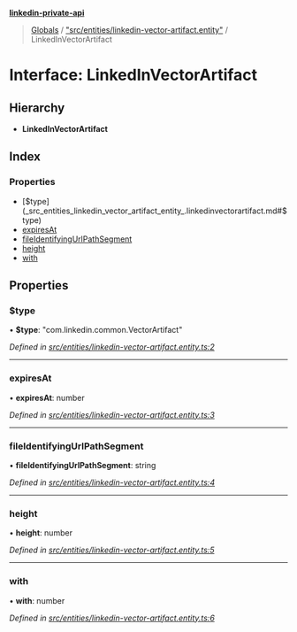 **[linkedin-private-api](../README.md)**

> [Globals](../globals.md) / ["src/entities/linkedin-vector-artifact.entity"](../modules/_src_entities_linkedin_vector_artifact_entity_.md) / LinkedInVectorArtifact

# Interface: LinkedInVectorArtifact

## Hierarchy

- **LinkedInVectorArtifact**

## Index

### Properties

- [$type](_src_entities_linkedin_vector_artifact_entity_.linkedinvectorartifact.md#$type)
- [expiresAt](_src_entities_linkedin_vector_artifact_entity_.linkedinvectorartifact.md#expiresat)
- [fileIdentifyingUrlPathSegment](_src_entities_linkedin_vector_artifact_entity_.linkedinvectorartifact.md#fileidentifyingurlpathsegment)
- [height](_src_entities_linkedin_vector_artifact_entity_.linkedinvectorartifact.md#height)
- [with](_src_entities_linkedin_vector_artifact_entity_.linkedinvectorartifact.md#with)

## Properties

### $type

• **$type**: \"com.linkedin.common.VectorArtifact\"

_Defined in [src/entities/linkedin-vector-artifact.entity.ts:2](https://github.com/eilonmore/linkedin-private-api/blob/84c9c15/src/entities/linkedin-vector-artifact.entity.ts#L2)_

---

### expiresAt

• **expiresAt**: number

_Defined in [src/entities/linkedin-vector-artifact.entity.ts:3](https://github.com/eilonmore/linkedin-private-api/blob/84c9c15/src/entities/linkedin-vector-artifact.entity.ts#L3)_

---

### fileIdentifyingUrlPathSegment

• **fileIdentifyingUrlPathSegment**: string

_Defined in [src/entities/linkedin-vector-artifact.entity.ts:4](https://github.com/eilonmore/linkedin-private-api/blob/84c9c15/src/entities/linkedin-vector-artifact.entity.ts#L4)_

---

### height

• **height**: number

_Defined in [src/entities/linkedin-vector-artifact.entity.ts:5](https://github.com/eilonmore/linkedin-private-api/blob/84c9c15/src/entities/linkedin-vector-artifact.entity.ts#L5)_

---

### with

• **with**: number

_Defined in [src/entities/linkedin-vector-artifact.entity.ts:6](https://github.com/eilonmore/linkedin-private-api/blob/84c9c15/src/entities/linkedin-vector-artifact.entity.ts#L6)_
